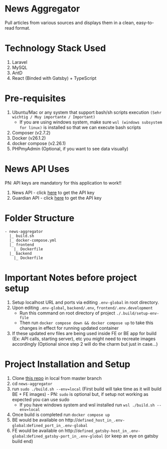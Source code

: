 # News Aggregator

Pull articles from various sources and displays them in a clean, easy-to-read format.

# Technology Stack Used

1. Laravel
2. MySQL
3. AntD
4. React (Binded with Gatsby) + TypeScript

# Pre-requisites

1. Ubuntu/Mac or any system that support bash/sh scripts execution `(Sehr wichtig / Muy importante / Important)`
    - If you are using windows system, make sure `wsl (windows subsystem for linux)` is installed so that we can execute bash scripts
2. Composer (v2.7.2)
3. Docker (v26.1.2)
4. docker compose (v2.26.1)
5. PHPmyAdmin (Optional, if you want to see data visually)

# News API Uses

PN: API keys are mandatory for this application to work!!

1. News API - click [here](https://newsapi.org/docs/get-startedguardain) to get the API key
2. Guardian API - click [here](https://bonobo.capi.gutools.co.uk/register/developer) to get the API key

# Folder Structure

```
- news-aggregator
  |_ build.sh
  |_ docker-compose.yml
  |_ frontend
    |_ Dockerfile
  |_ backend
    |_ Dockerfile
```

# Important Notes before project setup

1. Setup localhost URL and ports via editing `.env-global` in root directory.
2. Upon editing `.env-global`, `backend/.env`, `frontend/.env.development`
    - Run this command on root directory of project `./.build/setup-env-file`
    - Then run `docker compose down && docker compose up` to take this changes in effect for running updated container
3. If these updated env files are being used inside FE or BE app for build (Ex: API calls, starting server), etc you might need to recreate images accordingly (Optional since step 2 will do the charm but just in case...)

# Project Installation and Setup

1. Clone [this repo](https://github.com/akshayshrivastav866/news-aggregator) in local from master branch
2. cd `news-aggregator`
3. run `sudo ./build.sh --env=local` (First build will take time as it will build BE + FE images) - PN: `sudo` is optional but, if setup not working as expected you can use sudo
    - If you have windows system and wsl installed run `wsl ./build.sh --env=local`
4. Once build is completed run `docker compose up`
5. BE would be available on http://`defined_host_in_.env-global`:`defined_port_in_.env-global`
6. FE would be available on http://`defined_gatsby-host_in_.env-global`:`defined_gatsby-port_in_.env-global` (or keep an eye on gatsby build end)
